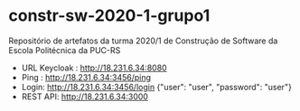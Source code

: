 # constr-sw-2020-1-grupo1
Repositório de artefatos da turma 2020/1 de Construção de Software da Escola Politécnica da PUC-RS

- URL Keycloak : http://18.231.6.34:8080
- Ping : http://18.231.6.34:3456/ping
- Login: http://18.231.6.34:3456/login {"user": "user", "password": "user"}
- REST API: http://18.231.6.34:3000
